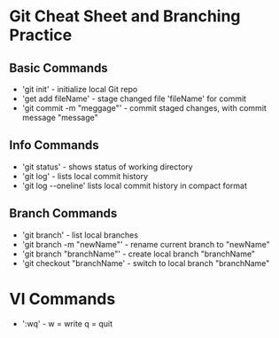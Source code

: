 # Git Cheat Sheet and Branching Practice

## Basic Commands

* 'git init' - initialize local Git repo
* 'get add fileName' - stage changed file 'fileName' for commit
* 'git commit -m "meggage"' - commit staged changes, with commit message "message"

## Info Commands

* 'git status' - shows status of working directory
* 'git log' - lists local commit history
* 'git log --oneline' lists local commit history in compact format

## Branch Commands

* 'git branch' - list local branches
* 'git branch -m "newName"' - rename current branch to "newName"
* 'git branch "branchName"' - create local branch "branchName"
* 'git checkout "branchName' - switch to local branch "branchName"


# VI Commands

* ':wq' - w = write q = quit 
